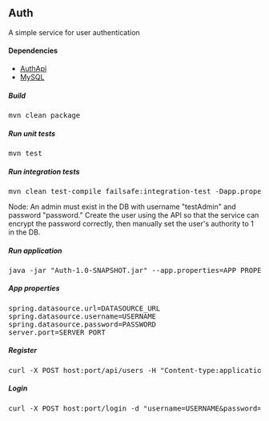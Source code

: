 ## Auth

A simple service for user authentication

#### Dependencies
* [AuthApi](https://github.com/r-c-s/AuthApi)
* [MySQL](https://dev.mysql.com/downloads/)

##### Build

<pre>
mvn clean package
</pre>

##### Run unit tests

<pre>
mvn test
</pre>

##### Run integration tests

<pre>
mvn clean test-compile failsafe:integration-test -Dapp.properties=APP_PROPERTIES_FILE
</pre>

Node: An admin must exist in the DB with username "testAdmin" and password "password." Create the user using the API so that the service can encrypt the password correctly, then manually set the user's authority to 1 in the DB.

##### Run application

<pre>
java -jar "Auth-1.0-SNAPSHOT.jar" --app.properties=APP_PROPERTIES_FILE 
</pre>


##### App properties

<pre>
spring.datasource.url=DATASOURCE_URL
spring.datasource.username=USERNAME
spring.datasource.password=PASSWORD
server.port=SERVER_PORT
</pre>

##### Register

<pre>
curl -X POST host:port/api/users -H "Content-type:application/json" -d "{"username":"USERNAME","password":"PASSWORD"}"
</pre>

##### Login

<pre>
curl -X POST host:port/login -d "username=USERNAME&password=PASSWORD" -c cookies
</pre>
